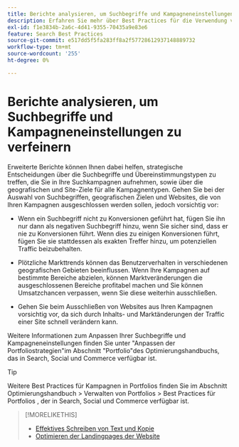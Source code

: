 ```yaml
---
title: Berichte analysieren, um Suchbegriffe und Kampagneneinstellungen zu verfeinern
description: Erfahren Sie mehr über Best Practices für die Verwendung von Berichten zur Feinabstimmung Ihrer Suchbegriffe und Kampagneneinstellungen.
exl-id: f1e3834b-2a6c-4d41-9355-70435a9e83e6
feature: Search Best Practices
source-git-commit: e517dd5f5fa283ff8a2f57728612937148889732
workflow-type: tm+mt
source-wordcount: '255'
ht-degree: 0%

---
```


# Berichte analysieren, um Suchbegriffe und Kampagneneinstellungen zu verfeinern

Erweiterte Berichte können Ihnen dabei helfen, strategische Entscheidungen über die Suchbegriffe und Übereinstimmungstypen zu treffen, die Sie in Ihre Suchkampagnen aufnehmen, sowie über die geografischen und Site-Ziele für alle Kampagnentypen. Gehen Sie bei der Auswahl von Suchbegriffen, geografischen Zielen und Websites, die von Ihren Kampagnen ausgeschlossen werden sollen, jedoch vorsichtig vor:

* Wenn ein Suchbegriff nicht zu Konversionen geführt hat, fügen Sie ihn nur dann als negativen Suchbegriff hinzu, wenn Sie sicher sind, dass er nie zu Konversionen führt. Wenn dies zu einigen Konversionen führt, fügen Sie sie stattdessen als exakten Treffer hinzu, um potenziellen Traffic beizubehalten.

* Plötzliche Markttrends können das Benutzerverhalten in verschiedenen geografischen Gebieten beeinflussen. Wenn Ihre Kampagnen auf bestimmte Bereiche abzielen, können Marktveränderungen die ausgeschlossenen Bereiche profitabel machen und Sie können Umsatzchancen verpassen, wenn Sie diese weiterhin ausschließen.

* Gehen Sie beim Ausschließen von Websites aus Ihren Kampagnen vorsichtig vor, da sich durch Inhalts- und Marktänderungen der Traffic einer Site schnell verändern kann.

Weitere Informationen zum Anpassen Ihrer Suchbegriffe und Kampagneneinstellungen finden Sie unter &quot;Anpassen der Portfoliostrategien&quot;im Abschnitt &quot;Portfolio&quot;des Optimierungshandbuchs, das in Search, Social und Commerce verfügbar ist.<!-- verify convention for referencing Optimization Guide here -->

>[!TIP]
>
>Weitere Best Practices für Kampagnen in Portfolios finden Sie im Abschnitt Optimierungshandbuch > Verwalten von Portfolios > Best Practices für Portfolios , der in Search, Social und Commerce verfügbar ist.<!-- verify convention for referencing Optimization Guide here -->

>[!MORELIKETHIS]
>
>* [Effektives Schreiben von Text und Kopie](best-practices-write.md)
>* [Optimieren der Landingpages der Website](best-practices-optimize.md)
